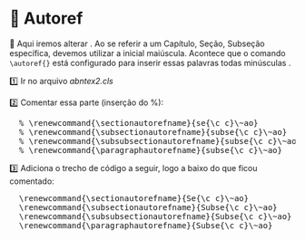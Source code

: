 # :bookmark_tabs: Autoref

:speech_balloon: Aqui iremos alterar . Ao se referir a um Capítulo, Seção, Subseção específica, devemos utilizar a inicial maiúscula. Acontece que o comando `\autoref{}` está configurado para inserir essas palavras todas minúsculas .

:one: Ir no arquivo *abntex2.cls*

:two: Comentar essa parte (inserção do %):

<pre>
  % \renewcommand{\sectionautorefname}{se{\c c}\~ao}
  % \renewcommand{\subsectionautorefname}{subse{\c c}\~ao}
  % \renewcommand{\subsubsectionautorefname}{subse{\c c}\~ao}
  % \renewcommand{\paragraphautorefname}{subse{\c c}\~ao}
</pre>

:three: Adiciona o trecho de código a seguir, logo a baixo do que ficou comentado: 

<pre>
  \renewcommand{\sectionautorefname}{Se{\c c}\~ao}
  \renewcommand{\subsectionautorefname}{Subse{\c c}\~ao}
  \renewcommand{\subsubsectionautorefname}{Subse{\c c}\~ao}
  \renewcommand{\paragraphautorefname}{Subse{\c c}\~ao} 
</pre>
